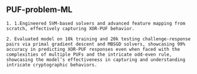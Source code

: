 ## PUF-problem-ML


    1. 1.Engineered SVM-based solvers and advanced feature mapping from scratch, effectively capturing XOR-PUF behavior.

    2. Evaluated model on 10k training and 20k testing challenge-response pairs via primal gradient descent and MBSGD solvers, showcasing 99% accuracy in predicting XOR-PUF responses even when faced with the complexities of multiple PUFs and the intricate odd-even rule, showcasing the model’s effectiveness in capturing and understanding intricate cryptographic behaviors.



